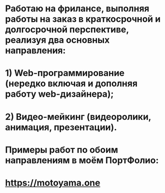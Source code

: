 # Работаю на фрилансе, выполняя работы на заказ в краткосрочной и долгосрочной перспективе, реализуя два основных направления:
# 1) Web-программирование (нередко включая и дополняя работу web-дизайнера);
# 2) Видео-мейкинг (видеоролики, анимация, презентации).
# Примеры работ по обоим направлениям в моём ПортФолио:
# https://motoyama.one
